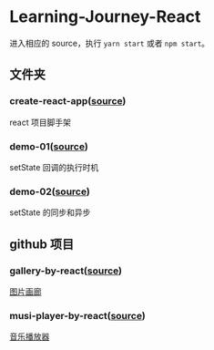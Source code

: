 # Learning-Journey-React

进入相应的 source，执行 `yarn start` 或者 `npm start`。

## 文件夹

### create-react-app([source](https://github.com/piaoyidage/Learning-Journey-React/tree/master/create-react-app))

react 项目脚手架

### demo-01([source](https://github.com/piaoyidage/Learning-Journey-React/tree/master/demo-01))

setState 回调的执行时机

### demo-02([source](https://github.com/piaoyidage/Learning-Journey-React/tree/master/demo-02))

setState 的同步和异步

## github 项目

### gallery-by-react([source](https://github.com/piaoyidage/gallery-by-react))

[图片画廊](http://piaoyidage.github.com/gallery-by-react)

### musi-player-by-react([source](https://github.com/piaoyidage/music-player-by-react))

[音乐播放器](http://piaoyidage.github.com/music-player-by-react)

